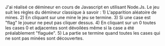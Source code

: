 J'ai réalisé ce démineur en cours de Javascript en utilisant Node.Js. Le jeu suit les règles du démineur classique à savoir : 1) L'apparition aléatoire de mines. 
2) En cliquant sur une mine le jeu se termine. 
3) Si une case est "flag" le joueur ne peut pas cliquer dessus. 
4) En cliquant sur un 0 toutes les cases 0 et adjacentes sont dévoilées même si la case a été préalablement "flaguée". 
5) La partie se termine quand toutes les cases qui ne sont pas minées sont découvertes.
